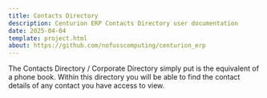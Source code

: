 ```yaml
---
title: Contacts Directory
description: Centurion ERP Contacts Directory user documentation
date: 2025-04-04
template: project.html
about: https://github.com/nofusscomputing/centurion_erp
---
```


The Contacts Directory / Corporate Directory simply put is the equivalent of a phone book. Within this directory you will be able to find the contact details of any contact you have access to view.
